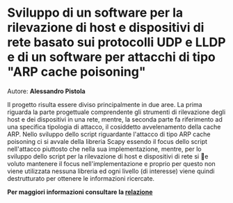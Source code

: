 # Sviluppo di un software per la rilevazione di host e dispositivi di rete basato sui protocolli UDP e LLDP e di un software per attacchi di tipo "ARP cache poisoning"

Autore: **Alessandro Pistola**

Il progetto risulta essere diviso principalmente in due aree. La prima riguarda la parte progettuale comprendente gli strumenti di rilevazione degli host e dei dispositivi in una rete, mentre, la seconda parte fa riferimento ad una specifica tipologia di attacco, il cosiddetto avvelenamento della cache ARP.
Nello sviluppo dello script riguardante l'attacco di tipo ARP cache poisoning ci si avvale della libreria Scapy essendo il focus dello script nell'attacco piuttosto che nella sua implementazione, mentre, per lo sviluppo dello script per la rilevazione di host e dispositivi di rete si e voluto mantenere il focus nell'implementazione e proprio per questo non viene utilizzata nessuna libreria ed ogni livello (di interesse) viene quindi destrutturato per ottenere le informazioni ricercate.

**Per maggiori informazioni consultare la [relazione](https://github.com/alepistola/LLDP-UDP-net-scan/blob/main/relazione.pdf)**

